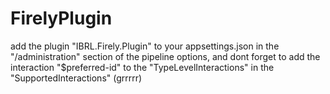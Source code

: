 # FirelyPlugin

add the plugin "IBRL.Firely.Plugin" to your appsettings.json in the "/administration" section  of the pipeline options, and dont forget to add the interaction "$preferred-id" to the "TypeLevelInteractions" in the "SupportedInteractions" (grrrrr)
